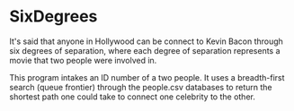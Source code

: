# SixDegrees
It's said that anyone in Hollywood can be connect to Kevin Bacon through six degrees of separation, where each degree of separation represents a movie that two people were involved in.

This program intakes an ID number of a two people. It uses a breadth-first search (queue frontier) through the people.csv databases to return the shortest path one could take to connect one celebrity to the other.
